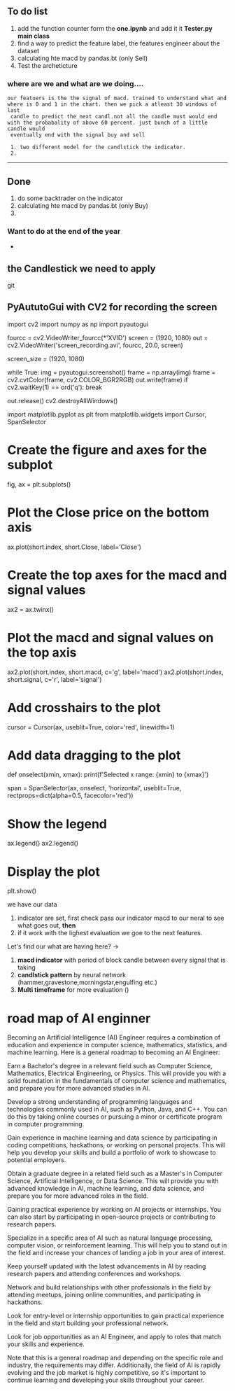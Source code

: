 

## To do list
1. add the function counter form the __one.ipynb__ and add it it __Tester.py main class__
2. find a way to predict the feature label, the features engineer about the dataset
3. calculating hte macd by pandas.bt (only Sell)
4. Test the archeticture



### where are we and what are we doing....
    our featuers is the the signal of macd. trained to understand what and where is 0 and 1 in the chart. then we pick a atleast 30 windows of last
     candle to predict the next candl.not all the candle must would end with the probabality of above 60 percent. just bunch of a little  candle would
     eventually end with the signal buy and sell

     1. two different model for the candlstick the indicator.
     2. 



----
## Done
1. do some backtrader on the indicator
2. calculating hte macd by pandas.bt (only Buy)
3. 
 

###  Want to do at the end of the year

- 


## the Candlestick we need to apply
git


## PyAututoGui with CV2 for recording the screen
import cv2
import numpy as np
import pyautogui

fourcc = cv2.VideoWriter_fourcc(*'XVID')
screen = (1920, 1080)
out = cv2.VideoWriter('screen_recording.avi', fourcc, 20.0, screen)

screen_size = (1920, 1080)

while True:
    img = pyautogui.screenshot()
    frame = np.array(img)
    frame = cv2.cvtColor(frame, cv2.COLOR_BGR2RGB)
    out.write(frame)
    if cv2.waitKey(1) == ord('q'):
        break

out.release()
cv2.destroyAllWindows()



import matplotlib.pyplot as plt
from matplotlib.widgets import Cursor, SpanSelector

# Create the figure and axes for the subplot
fig, ax = plt.subplots()

# Plot the Close price on the bottom axis
ax.plot(short.index, short.Close, label='Close')

# Create the top axes for the macd and signal values
ax2 = ax.twinx()

# Plot the macd and signal values on the top axis
ax2.plot(short.index, short.macd, c='g', label='macd')
ax2.plot(short.index, short.signal, c='r', label='signal')

# Add crosshairs to the plot
cursor = Cursor(ax, useblit=True, color='red', linewidth=1)

# Add data dragging to the plot
def onselect(xmin, xmax):
    print(f'Selected x range: {xmin} to {xmax}')

span = SpanSelector(ax, onselect, 'horizontal', useblit=True, rectprops=dict(alpha=0.5, facecolor='red'))

# Show the legend
ax.legend()
ax2.legend()

# Display the plot
plt.show()


we have our data
1. indicator are set, first check pass our indicator macd to our neral to see what goes out,
    __then__
2. if it work with the lighest evaluation we goe to the next features.

Let's find our what are having here? ->
1. __macd indicator__ with period of block candle between every signal that is taking
2. __candlstick pattern__ by neural network (hammer,gravestone,morningstar,engulfing etc.)
3. __Multi timeframe__ for more evaluation ()








# road map of AI enginner
Becoming an Artificial Intelligence (AI) Engineer requires a combination of education and experience in computer science, mathematics, statistics, and machine learning. Here is a general roadmap to becoming an AI Engineer:

Earn a Bachelor's degree in a relevant field such as Computer Science, Mathematics, Electrical Engineering, or Physics. This will provide you with a solid foundation in the fundamentals of computer science and mathematics, and prepare you for more advanced studies in AI.

Develop a strong understanding of programming languages and technologies commonly used in AI, such as Python, Java, and C++. You can do this by taking online courses or pursuing a minor or certificate program in computer programming.

Gain experience in machine learning and data science by participating in coding competitions, hackathons, or working on personal projects. This will help you develop your skills and build a portfolio of work to showcase to potential employers.

Obtain a graduate degree in a related field such as a Master's in Computer Science, Artificial Intelligence, or Data Science. This will provide you with advanced knowledge in AI, machine learning, and data science, and prepare you for more advanced roles in the field.

Gaining practical experience by working on AI projects or internships. You can also start by participating in open-source projects or contributing to research papers.

Specialize in a specific area of AI such as natural language processing, computer vision, or reinforcement learning. This will help you to stand out in the field and increase your chances of landing a job in your area of interest.

Keep yourself updated with the latest advancements in AI by reading research papers and attending conferences and workshops.

Network and build relationships with other professionals in the field by attending meetups, joining online communities, and participating in hackathons.

Look for entry-level or internship opportunities to gain practical experience in the field and start building your professional network.

Look for job opportunities as an AI Engineer, and apply to roles that match your skills and experience.

Note that this is a general roadmap and depending on the specific role and industry, the requirements may differ. Additionally, the field of AI is rapidly evolving and the job market is highly competitive, so it's important to continue learning and developing your skills throughout your career.





